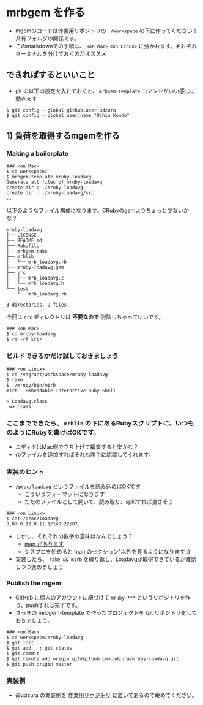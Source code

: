 # mrbgem を作る

* mgemのコードは作業用リポジトリの `./workspace` の下に作ってください！共有フォルダの関係です。
* このmarkdownでの手順は、 `<on Mac>` `<on Linux>` に分かれます。それぞれターミナルを分けておくのがオススメ

## できればするといいこと

* git の以下の設定を入れておくと、 `mrbgem-template` コマンドがいい感じに動きます

```console
$ git config --global github.user udzura
$ git config --global user.name "Uchio Kondo"
```

## 1) 負荷を取得するmgemを作る

### Making a boilerplate

```console
### <on Mac>
$ cd workspace/
$ mrbgem-template mruby-loadavg
Generate all files of mruby-loadavg
create dir : ./mruby-loadavg
create dir : ./mruby-loadavg/src
...
```

以下のようなファイル構成になります。CRubyのgemよりちょっと少ないかな？

```
mruby-loadavg
├── LICENSE
├── README.md
├── Rakefile
├── mrbgem.rake
├── mrblib
│   └── mrb_loadavg.rb
├── mruby-loadavg.gem
├── src
│   ├── mrb_loadavg.c
│   └── mrb_loadavg.h
└── test
    └── mrb_loadavg.rb

3 directories, 9 files
```

今回は `src` ディレクトリは **不要なので** 削除しちゃっていいです。

```console
### <on Mac>
$ cd mruby-loadavg
$ rm -rf src/
```

### ビルドできるかだけ試しておきましょう

```console
### <on Linux>
$ cd /vagrant/workspace/mruby-loadavg
$ rake
$ ./mruby/bin/mirb 
mirb - Embeddable Interactive Ruby Shell

> Loadavg.class
 => Class
```

### ここまでできたら、 `mrblib` の下にあるRubyスクリプトに、いつものようにRubyを書けばOKです。

* エディタはMac側で立ち上げて編集すると楽かな？
* rbファイルを追加すればそれも勝手に認識してくれます。

### 実装のヒント

* `/proc/loadavg` というファイルを読み込めばOKです
  * こういうフォーマットになります
  * ただのファイルとして開いて、読み取り、splitすれば良さそう

```console
### <on Linux>
$ cat /proc/loadavg 
0.07 0.12 0.11 1/140 22587
```

* しかし、それぞれの数字の意味はなんでしょう？
  * [man があります](https://linuxjm.osdn.jp/html/LDP_man-pages/man5/proc.5.html)
  * シスプロを始めると man のセクション1以外を見るようになります :)
* 実装したら、 `rake && mirb` を繰り返し、Loadavgが取得できているか確認しつつ進めましょう

### Publish the mgem

* GitHub に個人のアカウントに紐づけて `mruby-***` というリポジトリを作り、pushすれば完了です。
* さっきの mrbgem-template で作ったプロジェクトを Git リポジトリ化しておきましょう。

```console
### <on Mac>
$ cd workspace/mruby-loadavg
$ git init .
$ git add . ; git status
$ git commit
$ git remote add origin git@github.com:udzura/mruby-loadavg.git
$ git push origin master
```

### 実装例

* @udzura の実装例を [作業用リポジトリ]() に置いてあるので眺めてください。
